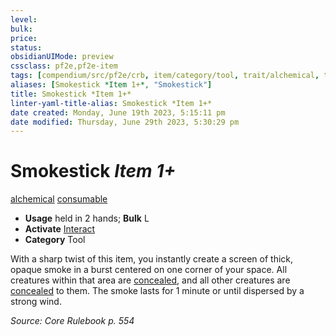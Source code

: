 ```yaml
---
level:
bulk:
price:
status:
obsidianUIMode: preview
cssclass: pf2e,pf2e-item
tags: [compendium/src/pf2e/crb, item/category/tool, trait/alchemical, trait/consumable]
aliases: [Smokestick *Item 1+*, "Smokestick"]
title: Smokestick *Item 1+*
linter-yaml-title-alias: Smokestick *Item 1+*
date created: Monday, June 19th 2023, 5:15:11 pm
date modified: Thursday, June 29th 2023, 5:30:29 pm
---
```


# Smokestick *Item 1+*

[alchemical](rules/traits/alchemical.md) [consumable](rules/traits/consumable.md)  

- **Usage** held in 2 hands; **Bulk** L
- **Activate** [Interact](rules/actions/interact.md)
- **Category** Tool

With a sharp twist of this item, you instantly create a screen of thick, opaque smoke in a burst centered on one corner of your space. All creatures within that area are [concealed](rules/conditions.md#Concealed), and all other creatures are [concealed](rules/conditions.md#Concealed) to them. The smoke lasts for 1 minute or until dispersed by a strong wind.

*Source: Core Rulebook p. 554*
